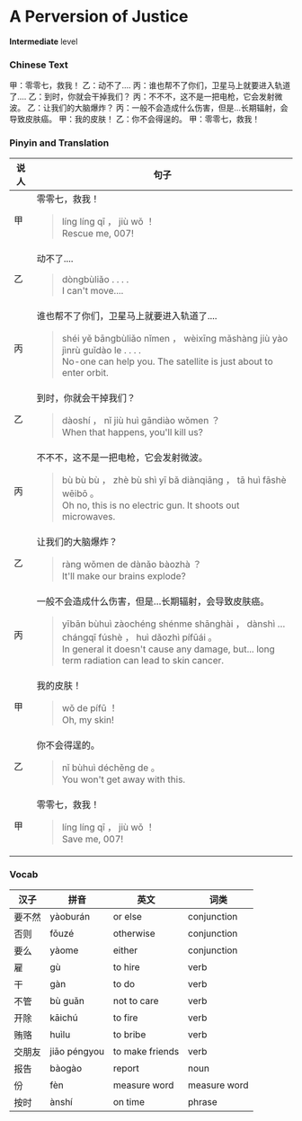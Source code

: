 # A Perversion of Justice
**Intermediate** level
### Chinese Text
甲：零零七，救我！
乙：动不了....
丙：谁也帮不了你们，卫星马上就要进入轨道了....
乙：到时，你就会干掉我们？
丙：不不不，这不是一把电枪，它会发射微波。
乙：让我们的大脑爆炸？
丙：一般不会造成什么伤害，但是…长期辐射，会导致皮肤癌。
甲：我的皮肤！
乙：你不会得逞的。
甲：零零七，救我！

### Pinyin and Translation
|说人|句子|
|----|----|
|甲|零零七，救我！<blockquote>líng líng qī ， jiù wǒ ！<br />Rescue me, 007!</blockquote>|
|乙|动不了....<blockquote>dòngbùliǎo . . . .<br />I can't move....</blockquote>|
|丙|谁也帮不了你们，卫星马上就要进入轨道了....<blockquote>shéi yě bāngbùliǎo nǐmen ， wèixīng mǎshàng jiù yào jìnrù guǐdào le . . . .<br />No-one can help you. The satellite is just about to enter orbit.</blockquote>|
|乙|到时，你就会干掉我们？<blockquote>dàoshí ， nǐ jiù huì gāndiào wǒmen ？<br />When that happens, you'll kill us?</blockquote>|
|丙|不不不，这不是一把电枪，它会发射微波。<blockquote>bù bù bù ， zhè bù shì yī bǎ diànqiāng ， tā huì fāshè wēibō 。<br />Oh no, this is no electric gun. It shoots out microwaves.</blockquote>|
|乙|让我们的大脑爆炸？<blockquote>ràng wǒmen de dànǎo bàozhà ？<br />It'll make our brains explode?</blockquote>|
|丙|一般不会造成什么伤害，但是…长期辐射，会导致皮肤癌。<blockquote>yībān bùhuì zàochéng shénme shānghài ， dànshì … chángqī fúshè ， huì dǎozhì pífūái 。<br />In general it doesn't cause any damage, but... long term radiation can lead to skin cancer.</blockquote>|
|甲|我的皮肤！<blockquote>wǒ de pífū ！<br />Oh, my skin!</blockquote>|
|乙|你不会得逞的。<blockquote>nǐ bùhuì déchěng de 。<br />You won't get away with this.</blockquote>|
|甲|零零七，救我！<blockquote>líng líng qī ， jiù wǒ ！<br />Save me, 007!</blockquote>|
### Vocab
|汉子|拼音|英文|词类|
|----|----|----|----|
|要不然|yàoburán|or else|conjunction|
|否则|fǒuzé|otherwise|conjunction|
|要么|yàome|either|conjunction|
|雇|gù|to hire|verb|
|干|gàn|to do|verb|
|不管|bù guǎn|not to care|verb|
|开除|kāichú|to fire|verb|
|贿赂|huìlu|to bribe|verb|
|交朋友|jiāo péngyou|to make friends|verb|
|报告|bàogào|report|noun|
|份|fèn|measure word|measure word|
|按时|ànshí|on time|phrase|